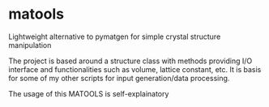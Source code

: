 # matools
Lightweight alternative to pymatgen for simple crystal structure manipulation

The project is based around a structure class with methods providing I/O interface and functionalities such as volume, lattice constant, etc. It is basis for some of my other scripts for input generation/data processing.

The usage of this MATOOLS is self-explainatory
